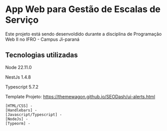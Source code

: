 # App Web para Gestão de Escalas de Serviço

Este projeto está sendo desenvoldido durante a disciplina de Programação Web II no IFRO - Campus Ji-paraná

## Tecnologias utilizadas

Node 22.11.0

NestJs 1.4.8

Typescript 5.7.2

Template Projeto: https://themewagon.github.io/SEODash/ui-alerts.html


    [HTML/CSS] -
    [Handlebars] -
    [Javascript/Typescript] -
    [NodeJs] -
    [Typeorm] -

